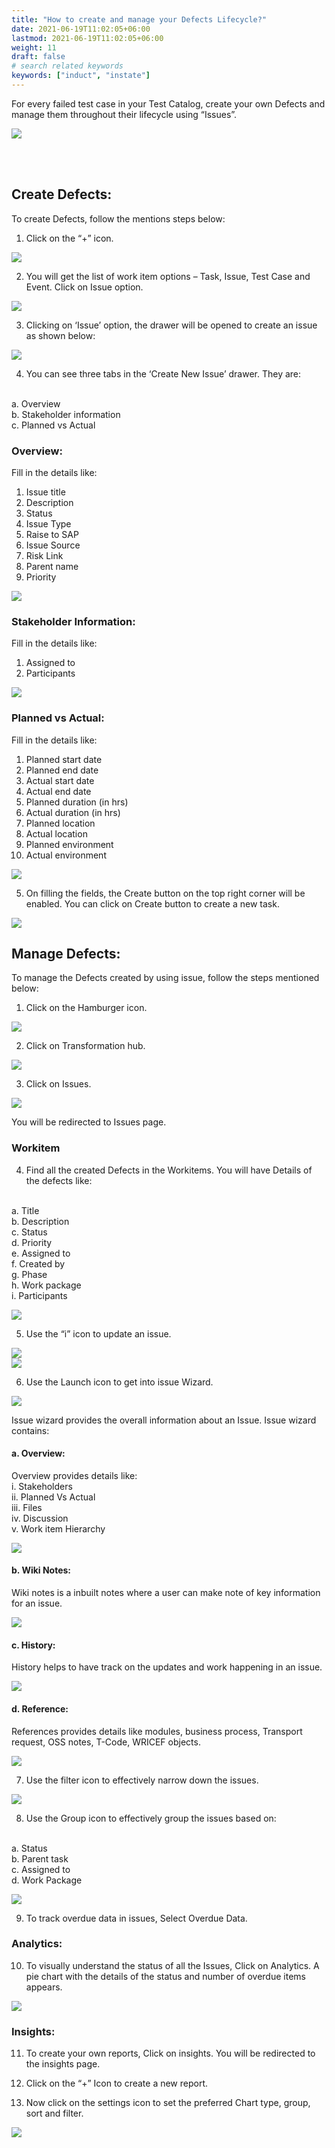 ```yaml
---
title: "How to create and manage your Defects Lifecycle?"
date: 2021-06-19T11:02:05+06:00
lastmod: 2021-06-19T11:02:05+06:00
weight: 11
draft: false
# search related keywords
keywords: ["induct", "instate"]
---
```



For every failed test case in your Test Catalog, create your own Defects and manage them throughout their lifecycle using “Issues”.

![](https://storage.googleapis.com/ktern-public-files/product-documentation/Digital%20Labs/1_Test_cockpit.png)

<br>
<br>

## Create Defects:

To create Defects, follow the mentions steps below:

1.	Click on the “+” icon.

![](https://storage.googleapis.com/ktern-public-files/product-documentation/Digital%20Labs/2_Click_on_Plus_icon.png)

2.	You will get the list of work item options – Task, Issue, Test Case and Event. Click on Issue option. 

![](https://storage.googleapis.com/ktern-public-files/product-documentation/Digital%20Labs/3_click_on_issue.png)

3.	Clicking on ‘Issue’ option, the drawer will be opened to create an issue as shown below:

![](https://storage.googleapis.com/ktern-public-files/product-documentation/Digital%20Labs/4_Create_new_issue.png)

4.	You can see three tabs in the ‘Create New Issue’ drawer. They are:
<br>
a.	Overview<br>
b.	Stakeholder information<br>
c.	Planned vs Actual<br>

### Overview:

Fill in the details like:

1.	Issue title
2.	Description
3.	Status
4.	Issue Type
5.	Raise to SAP
6.	Issue Source
7.	Risk Link
8.	Parent name
9.	Priority


![](https://storage.googleapis.com/ktern-public-files/product-documentation/Digital%20Labs/5_overview.png)


### Stakeholder Information:

Fill in the details like:

1.	Assigned to
2.	Participants

![](https://storage.googleapis.com/ktern-public-files/product-documentation/Digital%20Labs/6_stakeholder_info.png)

### Planned vs Actual:

Fill in the details like:

1.	Planned start date
2.	Planned end date
3.	Actual start date
4.	Actual end date
5.	Planned duration (in hrs)
6.	Actual duration (in hrs)
7.	Planned location
8.	Actual location
9.	Planned environment
10.	Actual environment

![](https://storage.googleapis.com/ktern-public-files/product-documentation/Digital%20Labs/7_PlannedVsActual.png)

5.  On filling the fields, the Create button on the top right corner will be enabled. You can click on Create button to create a new task.

![](https://storage.googleapis.com/ktern-public-files/product-documentation/Digital%20Labs/8_create_issue.png)



## Manage Defects:

To manage the Defects created by using issue, follow the steps mentioned below:

1.	Click on the Hamburger icon.

![](https://storage.googleapis.com/ktern-public-files/product-documentation/Digital%20Labs/9_click_on_hamburger_icon.png)

2.	Click on Transformation hub.

![](https://storage.googleapis.com/ktern-public-files/product-documentation/Digital%20Labs/10_click_on_transformationHub.png)

3.	Click on Issues.

![](https://storage.googleapis.com/ktern-public-files/product-documentation/Digital%20Labs/11_click_on_issues.png)

You will be redirected to Issues page.



### Workitem 

4.	Find all the created Defects in the Workitems. You will have Details of the defects like:
<br>
a.	Title <br>
b.	Description<br>
c.	Status <br>
d.	Priority<br>
e.	Assigned to<br>
f.	Created by<br>
g.	Phase<br>
h.	Work package<br>
i.	Participants<br>

![](https://storage.googleapis.com/ktern-public-files/product-documentation/Digital%20Labs/12_work_items.png)

5.	Use the “i” icon to update an issue.

![](https://storage.googleapis.com/ktern-public-files/product-documentation/Digital%20Labs/13_i_icon.png)
<br>
![](https://storage.googleapis.com/ktern-public-files/product-documentation/Digital%20Labs/14_Update.png)

6.	Use the Launch icon to get into issue Wizard.

![](https://storage.googleapis.com/ktern-public-files/product-documentation/Digital%20Labs/15_Launch_Icon.png)

Issue wizard provides the overall information about an Issue. Issue wizard contains: 


#### a.	Overview:

Overview provides details like:
<br>
i.	Stakeholders<br>
ii.	Planned Vs Actual <br>
iii. Files<br>
iv.	Discussion<br>
v.	Work item Hierarchy<br>

![](https://storage.googleapis.com/ktern-public-files/product-documentation/Digital%20Labs/16_overView.png)

#### b.	Wiki Notes:

Wiki notes is a inbuilt notes where a user can make note of key information for an issue.

![](https://storage.googleapis.com/ktern-public-files/product-documentation/Digital%20Labs/17_wikinotes.png)


#### c.	History:

History helps to have track on the updates and work happening in an issue.

![](https://storage.googleapis.com/ktern-public-files/product-documentation/Digital%20Labs/18_History.png)

#### d.	Reference:

References provides details like modules, business process, Transport request, OSS notes, T-Code, WRICEF objects.

![](https://storage.googleapis.com/ktern-public-files/product-documentation/Digital%20Labs/19_references.png)

7.	Use the filter icon to effectively narrow down the issues.

![](https://storage.googleapis.com/ktern-public-files/product-documentation/Digital%20Labs/20_filter.png)

8.	Use the Group icon to effectively group the issues based on:
<br>
a.	Status <br>
b.	Parent task<br>
c.	Assigned to <br>
d.	Work Package<br>

![](https://storage.googleapis.com/ktern-public-files/product-documentation/Digital%20Labs/21_groupby.png)

9.	To track overdue data in issues, Select Overdue Data.



### Analytics:

10.	To visually understand the status of all the Issues, Click on Analytics. A pie chart with the details of the status and number of overdue items appears.

![](https://storage.googleapis.com/ktern-public-files/product-documentation/Digital%20Labs/22_Analytics.png)


### Insights:

11.	To create your own reports, Click on insights. You will be redirected to the insights page.

12.	Click on the “+” Icon to create a new report.

13.	Now click on the settings icon to set the preferred Chart type, group, sort and filter.

![](https://storage.googleapis.com/ktern-public-files/product-documentation/Digital%20Labs/23_Insights.png)